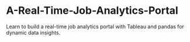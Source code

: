 # A-Real-Time-Job-Analytics-Portal
Learn to build a real-time job analytics portal with Tableau and pandas for dynamic data insights.
